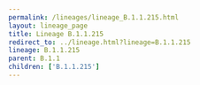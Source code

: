 ```yaml
---
permalink: /lineages/lineage_B.1.1.215.html
layout: lineage_page
title: Lineage B.1.1.215
redirect_to: ../lineage.html?lineage=B.1.1.215
lineage: B.1.1.215
parent: B.1.1
children: ['B.1.1.215']
---
```

